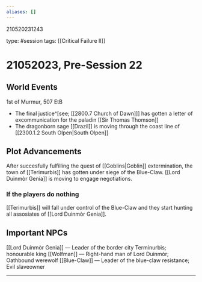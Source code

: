 ```yaml
---
aliases: []
---
```


210520231243

type: #session
tags: [[Critical Failure II]]
# 21052023, Pre-Session 22
## World Events
1st of Murmur, 507 EtB

- The final justice^[see; [[2800.7 Church of Dawn]]] has gotten a letter of excommunication for the paladin [[Sir Thomas Thomson]]
- The dragonborn sage [[Drazil]] is moving through the coast line of [[2300.1.2 South Olpen|South Olpen]]

## Plot Advancements
After succesfully fulfilling the quest of [[Goblins|Goblin]] extermination, the town of [[Terimurbis]] has gotten under siege of the Blue-Claw. [[Lord Duinmòr Genia]] is moving to engage negotiations.

### If the players do nothing
[[Terimurbis]] will fall under control of the Blue-Claw and they start hunting all assosiates of [[Lord Duinmòr Genia]].

## Important NPCs
[[Lord Duinmòr Genia]] — Leader of the border city Terminurbis; honourable king
[[Wolfman]] — Right-hand man of Lord Duinmòr; Oathbound werewolf
[[Blue-Claw]] — Leader of the blue-claw resistance; Evil slaveowner

---